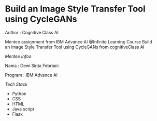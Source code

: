 # Build an Image Style Transfer Tool using CycleGANs
Author : Cognitive Class AI

Mentee assignment from IBM Advance AI @Infinite Learning Course Build an Image Style Transfer Tool using CycleGANs from cognitiveClass AI

*Mentee infoo*

Nama : Dewi Sinta Febriani

Program : IBM Advance AI

*Tech Stack*

- Python
- CSS
- HTML
- Java script
- Flask
